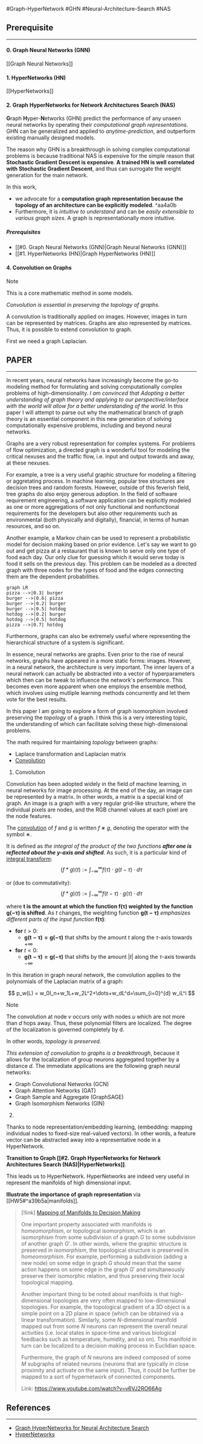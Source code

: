 #Graph-HyperNetwork #GHN #Neural-Architecture-Search #NAS

## Prerequisite
---
#### 0. Graph Neural Networks (GNN)
[[Graph Neural Networks]]

#### 1. HyperNetworks (HN)
[[HyperNetworks]]

#### 2. Graph HyperNetworks for Network Architectures Search (NAS)

**G**raph **H**yper-**N**etworks (GHN) predict the performance of any unseen neural networks by operating their *computational graph representations*. GHN can be generalized and applied to *anytime-prediction*, and outperform existing manually designed models.

The reason why GHN is a breakthrough in solving complex computational problems is because traditional NAS is expensive for the simple reason that **Stochastic Gradient Descent is expensive**. **A trained HN is well correlated with Stochastic Gradient Descent**, and thus can surrogate the weight generation for the main network.

In this work,
- we advocate for a **computation graph representation because the topology of an architecture can be explicitly modeled**. ^aa4a0b
- Furthermore, it is *intuitive to understand* and can be *easily extensible to various graph sizes*. A graph is representationally more intuitive.

##### Prerequisites
- [[#0. Graph Neural Networks (GNN)|Graph Neural Networks (GNN)]]
- [[#1. HyperNetworks (HN)|Graph HyperNetworks (HN)]]

#### 4. Convolution on Graphs

> [!note]
> This is a core mathematic method in some models.
> 
> *Convolution is essential in preserving the topology of graphs.*

A convolution is traditionally applied on images. However, images in turn can be represented by matrices. Graphs are also represented by matrices. Thus, it is possible to extend convolution to graph.

First we need a graph Laplacian.

## PAPER
---
In recent years, neural networks have increasingly become the go-to modeling method for formulating and solving computationally complex problems of high-dimensionality. *I am convinced that Adopting a better understanding of graph theory and applying to our perspective/interface with the world will allow for a better understanding of the world*. In this paper I will attempt to parse out why the mathematical branch of graph theory is an essential component in this new generation of solving computationally expensive problems, including and beyond neural networks.

Graphs are a very robust representation for complex systems. For problems of flow optimization, a directed graph is a wonderful tool for modeling the critical nexuses and the traffic flow, i.e. input and output towards and away, at these nexuses.

For example, a tree is a very useful graphic structure for modeling a filtering or aggretating process. In machine learning, popular tree structures are decision trees and random forests. However, outside of this feverish field, tree graphs do also enjoy generous adoption. In the field of software requirement engineering, a software application can be explicitly modeled as one or more aggregations of not only functional and nonfunctional requirements for the developers but also other requirements such as environmental (both physically and digitally), financial, in terms of human resources, and so on.

Another example, a Markov chain can be used to represent a probabilistic model for decision making based on prior evidence. Let's say we want to go out and get pizza at a restaurant that is known to serve only one type of food each day. Our only clue for guessing which it would serve today is food it sells on the previous day. This problem can be modeled as a directed graph with three nodes for the types of food and the edges connecting them are the dependent probabilities.

```mermaid
graph LR
pizza -->|0.3| burger
burger -->|0.6| pizza
burger -->|0.2| burger
burger -->|0.5| hotdog
hotdog -->|0.2| burger
hotdog -->|0.5| hotdog
pizza -->|0.7| hotdog
```

Furthermore, graphs can also be extremely useful where representing the hierarchical structure of a system is significant.

In essence, neural networks are graphs. Even prior to the rise of neural networks, graphs have appeared in a more static forms: images. However, in a neural network, the architecture is very important. The inner layers of a neural network can actually be abstracted into a vector of hyperparameters which then can be tweak to influence the network's performance. This becomes even more apparent when one employs the ensemble method, which involves using mutliple learning methods concurrently and let them vote for the best results.

In this paper I am going to explore a form of graph isomorphism involved preserving the *topology* of a graph. I think this is a very interesting topic, the understanding of which can facilitate solving these high-dimensional problems.

The math required for maintaining *topology* between graphs:
- Laplace transformation and Laplacian matrix
- [Convolution](obsidian://open?vault=437-machine-learning&file=notes%2Fmath%2FConvolution)

1. Convolution

Convolution has been adopted widely in the field of machine learning, in neural networks for image processing. At the end of the day, an image can be represented by a matrix. In other words, a matrix is a special kind of graph. An image is a graph with a very regular grid-like structure, where the individual pixels are nodes, and the RGB channel values at each pixel are the node features.

The [convolution](https://www.wikiwand.com/en/Convolution) of $f$ and $g$ is written $f ∗ g$, denoting the operator with the symbol ∗.

It is defined as *the integral of the product of the two functions **after one is reflected about the y-axis and shifted***. As such, it is a particular kind of [integral transform](https://www.wikiwand.com/en/Integral_transform "Integral transform"):
$$
(f * g)(t) := \int_{-\infty}^{\infty} f(\tau)\cdot g(t-\tau)\cdot d\tau
$$

or (due to commutativity):
$$
(f * g)(t) := \int_{-\infty}^{\infty} f(t-\tau)\cdot g(\tau)\cdot d\tau
$$

where **$\boldsymbol{t}$ is the amount at which the function $\boldsymbol{f(\tau)}$ weighted by the function $\boldsymbol{g(-\tau)}$ is shifted**. As $t$ changes, the weighting function $\boldsymbol{g(t-\tau)}$ *emphasizes different parts of the input function* $\boldsymbol{f(\tau)}$:

- **for** $t > 0$:
	- $\boldsymbol{g(t-\tau)=g(-\tau)}$ that shifts by the amount $t$ along the $\tau$-axis towards $+\infty$
- **for** $t < 0$:
	- $\boldsymbol{g(t-\tau)=g(-\tau)}$ that shifts by the amount $|t|$ along the $\tau$-axis towards $-\infty$

In this iteration in graph neural network, the convolution applies to the polynomials of the Laplacian matrix of a graph:

$$
p_w(L) = w_0I_n+w_1L+w_2L^2+\dots+w_dL^d=\sum_{i=0}^{d} w_iL^i
$$
> [!note]
> The convolution at node $v$ occurs only with nodes $u$ which are not more than $d$ hops away. Thus, these polynomial filters are localized. The degree of the localization is governed completely by d.
> 
> In other words, *topology is preserved*.

*This extension of convolution to graphs is a breakthrough*, because it allows for the localization of group neurons aggregated together by a distance $d$. The immediate applications are the following graph neural networks:
- Graph Convolutional Networks (GCN)
- Graph Attention Networks (GAT)
- Graph Sample and Aggregate (GraphSAGE)
- Graph Isomorphism Networks (GIN)

2. 

Thanks to node representation/embedding learning, (embedding: mapping individual nodes to fixed-size real-valued vectors). In other words, a feature vector can be abstracted away into a representative node in a HyperNetwork.

**Transition to Graph [[#2. Graph HyperNetworks for Network Architectures Search (NAS)|HyperNetworks]]**.

This leads us to HyperNetwork. HyperNetworks are indeed very useful in represent the manifolds of high dimensional input.

**Illustrate the importance of graph representation** via [[HW5#^a39b5a|manifolds]].

> [!link] [Mapping of Manifolds to Decision Making](https://www.youtube.com/watch?v=v6VJ2RO66Ag)
> 
> One important property associated with manifolds is *homeomorphism*, or topological isomorphism, which is an isomorphism from some subdivision of a graph $G$ to some subdivision of another graph $G'$. In other words, where the graphic structure is preserved in *isomorphism*, the topological structure is preserved in *homeomorphism*. For example, performing a subdivision (adding a new node) on some edge in graph $G$ should mean that the same action happens on some edge in the graph $G'$ and simultaneously preserve their isomorphic relation, and thus preserving their local topological mapping.
> 
> Another important thing to be noted about manifolds is that high-dimensional topologies are very often mapped to low-dimensional topologies. For example, the topological gradient of a 3D object is a simple point on a 2D plane in space (which can be obtained via a linear transformation). Similarly, some $N$-dimensional manifold mapped out from some $N$ neurons can represent the overall neural activities (i.e. local states in space-time and various biological feedbacks such as temperature, humidity, and so on). This manifold in turn can be localized to a decision making process in Euclidian space. 
> 
> Furthermore, the graph of $N$ neurons are indeed composed of some $M$ subgraphs of related neurons (neurons that are typically in close proximity and activate on the same input). Thus, it could be further be mapped to a sort of hypernetwork of connected components. 
> 
> Link: https://www.youtube.com/watch?v=v6VJ2RO66Ag

## References
---
- [Graph HyperNetworks for Neural Architecture Search](https://arxiv.org/abs/1810.05749)
- [HyperNetworks](https://openreview.net/forum?id=rkpACe1lx)